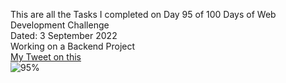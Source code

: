 This are all the Tasks I completed on Day 95 of 100 Days of Web Development Challenge<br>
Dated:  3 September 2022<br>
Working on a Backend Project<br>
[My Tweet on this](https://twitter.com/Saurav_Navdhare/status/1566111208666583040)<br>
![95%](https://progress-bar.dev/95)<br>